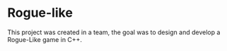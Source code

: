 # Rogue-like

This project was created in a team, the goal was to design and develop a Rogue-Like game in C++. 